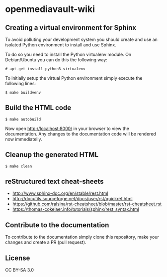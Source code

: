 # openmediavault-wiki
Creating a virtual environment for Sphinx
-----------------------------------------

To avoid polluting your development system you should create and use an isolated
Python environment to install and use Sphinx.

To do so you need to install the Python virtualenv module. On Debian/Ubuntu you
can do this the following way:

	# apt-get install python3-virtualenv

To initially setup the virtual Python environment simply execute the following
lines:

	$ make buildvenv

Build the HTML code
-------------------

	$ make autobuild

Now open <http://localhost:8000/> in your browser to view the documentation.
Any changes to the documentation code will be rendered now immediatelly.

Cleanup the generated HTML
--------------------------

	$ make clean

reStructured text cheat-sheets
------------------------------
* http://www.sphinx-doc.org/en/stable/rest.html
* http://docutils.sourceforge.net/docs/user/rst/quickref.html
* https://github.com/ralsina/rst-cheatsheet/blob/master/rst-cheatsheet.rst
* https://thomas-cokelaer.info/tutorials/sphinx/rest_syntax.html

Contribute to the documentation
-------------------------------
To contribute to the documentation simply clone this repository, make your
changes and create a PR (pull request).

License
-------
CC BY-SA 3.0
